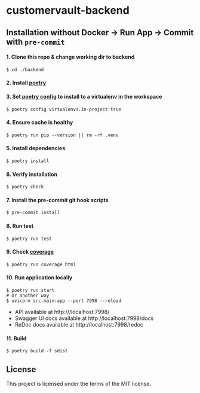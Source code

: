 # customervault-backend

## Installation without Docker -> Run App -> Commit with `pre-commit`

#### 1. Clone this repo & change working dir to backend

    $ cd ./backend

#### 2. Install [poetry](https://github.com/python-poetry/poetry#installation)

#### 3. Set [poetry config](https://python-poetry.org/docs/configuration/#virtualenvsin-project) to install to a virtualenv in the workspace
    $ poetry config virtualenvs.in-project true
#### 4. Ensure cache is healthy
    $ poetry run pip --version || rm -rf .venv

#### 5. Install dependencies
    $ poetry install
#### 6. Verify installation
    $ poetry check
#### 7. Install the pre-commit git hook scripts
    $ pre-commit install
#### 8. Run test
    $ poetry run test

#### 9. Check [coverage](https://coverage.readthedocs.io/en/coverage-5.5/install.html)
    $ poetry run coverage html

#### 10. Run application locally

    $ poetry run start
    # Or another way
    $ uvicorn src.main:app --port 7998 --reload

- API available at http:///localhost:7998/
- Swagger UI docs available at http://localhost:7998/docs
- ReDoc docs available at http://localhost:7998/redoc

#### 11. Build
    $ poetry build -f sdist
## License

This project is licensed under the terms of the MIT license.

